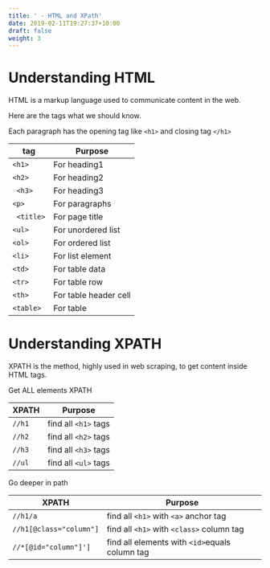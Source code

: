 ```yaml
---
title: ' - HTML and XPath'
date: 2019-02-11T19:27:37+10:00
draft: false
weight: 3
---
```



# Understanding HTML

HTML is a markup language used to communicate content in the web.

Here are the tags what we should know.

Each paragraph has the opening tag like ```<h1>``` and closing tag ```</h1>```


|tag|Purpose|
|---|---|
|``` <h1> ```|For heading1|
|``` <h2> ```|For heading2|
|``` <h3>```|For heading3|
|``` <p> ```| For paragraphs|
|``` <title>```| For page title|
|```<ul>```| For unordered list|
|```<ol>```| For ordered list|
|```<li>```| For list element|
|```<td>```| For table data|
|```<tr>```| For table row|
|```<th>```| For table header cell|
|```<table>```| For table|


# Understanding XPATH

XPATH is the method, highly used in web scraping, to get content inside HTML tags.

Get ALL elements XPATH

|XPATH|Purpose|
|---|---|
|```//h1```|find all ```<h1>``` tags|
|```//h2```|find all ```<h2>``` tags|
|```//h3```|find all ```<h3>``` tags|
|```//ul```|find all ```<ul>``` tags|

Go deeper in path

|XPATH|Purpose|
|---|---|
|```//h1/a```|find all ```<h1>``` with ```<a>``` anchor tag|
|```//h1[@class="column"]```|find all ```<h1>``` with ```<class>``` column tag|
|```//*[@id="column"]']```|find all elements with ```<id>```equals column tag|


